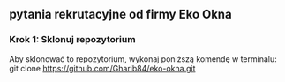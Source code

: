 ## pytania rekrutacyjne od firmy Eko Okna
### Krok 1: Sklonuj repozytorium

Aby sklonować to repozytorium, wykonaj poniższą komendę w terminalu:
git clone https://github.com/Gharib84/eko-okna.git

